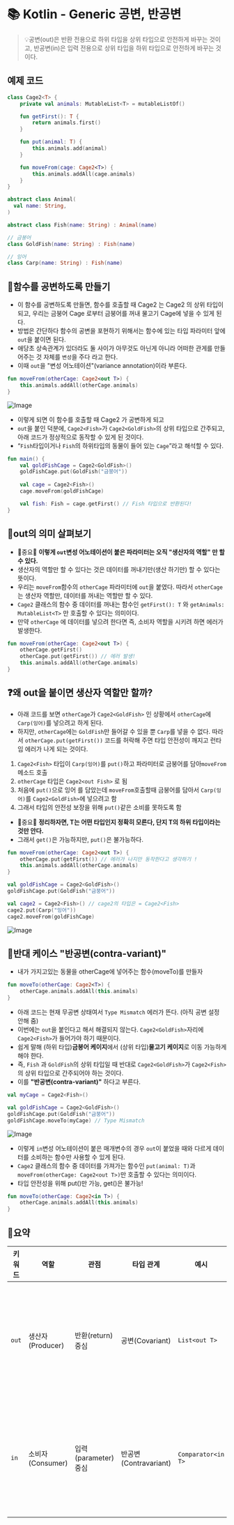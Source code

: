 # 📚 Kotlin - Generic 공변, 반공변

> 💡공변(out)은 반환 전용으로 하위 타입을 상위 타입으로 안전하게 바꾸는 것이고, 반공변(in)은 입력 전용으로 상위 타입을 하위 타입으로 안전하게 바꾸는 것이다.

## 예제 코드
```kotlin
class Cage2<T> {
    private val animals: MutableList<T> = mutableListOf()

    fun getFirst(): T {
        return animals.first()
    }

    fun put(animal: T) {
        this.animals.add(animal)
    }

    fun moveFrom(cage: Cage2<T>) {
        this.animals.addAll(cage.animals)
    }
}
```

```kotlin
abstract class Animal(
  val name: String,
)

abstract class Fish(name: String) : Animal(name)

// 금붕어
class GoldFish(name: String) : Fish(name)

// 잉어
class Carp(name: String) : Fish(name)
```


## 📗함수를 공변하도록 만들기
- 이 함수를 공변하도록 만들면, 함수를 호출할 때 Cage2<Fish> 는 Cage2<GoldFish> 의 상위 타입이 되고, 우리는 금붕어 Cage 로부터 금붕어를 꺼내 물고기 Cage에 넣을 수 있게 된다.
- 방법은 간단하다 함수의 공변을 포현하기 위해서는 함수에 있는 타입 파라미터 앞에 `out`을 붙이면 된다.
- 애당초 상속관계가 있더라도 둘 사이가 아무것도 아닌게 아니라 어떠한 관게를 만들어주는 것 자체를 `변성`을 주다 라고 한다.
- 이때 `out`을 "변성 어노테이션"(variance annotation)이라 부른다.
```kotlin
fun moveFrom(otherCage: Cage2<out T>) {
    this.animals.addAll(otherCage.animals)
}
```

![Image](https://github.com/user-attachments/assets/a34244f2-06d3-412b-bf5e-628ba9f0ab22)

- 이렇게 되면 이 함수를 호출할 때 Cage2 가 공변하게 되고
- `out`을 붙인 덕분에, `Cage2<Fish>`가 `Cage2<GoldFish>`의 상위 타입으로 간주되고, 아래 코드가 정상적으로 동작할 수 있게 된 것이다.
- “`Fish`타입이거나 `Fish`의 하위타입의 동물이 들어 있는 `Cage`”라고 해석할 수 있다.

```kotlin
fun main() {
    val goldFishCage = Cage2<GoldFish>()
    goldFishCage.put(GoldFish("금붕어"))
    
    val cage = Cage2<Fish>()
    cage.moveFrom(goldFishCage)

    val fish: Fish = cage.getFirst() // Fish 타입으로 반환된다!
}
```

## 📘out의 의미 살펴보기

- 🚨중요🚨 **이렇게 `out`변성 어노테이션이 붙은 파라미터는 오직 **"생산자의 역할"** 만 할 수 있다.**
- 생산자의 역할만 할 수 있다는 것은 데이터를 꺼내기만(생산 하기만) 할 수 있다는 뜻이다.
- 우리는 `moveFrom`함수의 `otherCage` 파라미터에 `out`을 붙였다. 따라서 `otherCage`는 생산자 역할만, 데이터를 꺼내는 역할만 할 수 있다.
- `Cage2` 클래스의 함수 중 데이터를 꺼내는 함수인 `getFirst(): T` 와 `getAnimals: MutableList<T>` 만 호출할 수 있다는 의미이다.
- 만약 `otherCage` 에 데이터를 넣으려 한다면 즉, 소비자 역할을 시키려 하면 에러가 발생한다.
```kotlin
fun moveFrom(otherCage: Cage2<out T>) {
    otherCage.getFirst() 
    otherCage.put(getFirst()) // 에러 발생!
    this.animals.addAll(otherCage.animals)
}
```

## ❓왜 out을 붙이면 생산자 역할만 할까? 

- 아래 코드를 보면 `otherCage`가 `Cage2<GoldFish>` 인 상황에서 `otherCage`에 `Carp(잉어)`를 넣으려고 하게 된다.
- 하지만, `otherCage`에는 `GoldFish`만 들어갈 수 있을 뿐 `Carp`를 넣을 수 없다. 따라서 `otherCage.put(getFirst())` 코드를 허락해 주면 타입 안전성이 깨지고 런타임 에러가 나게 되는 것이다.
1. `Cage2<Fish>` 타입이 `Carp(잉어)`를 `put()`하고 파라미터로 금붕어를 담아`moveFrom`메소드 호출
2. `otherCage` 타입은 `Cage2<out Fish>` 로 됨
3. 처음에 `put()`으로 잉어 를 담았는데 `moveFrom`호출할때 금붕어를 담아서 `Carp(잉어)`를 `Cage2<GoldFish>`에 넣으려고 함
4. 그래서 타입의 안전성 보장을 위해 `put()`같은 소비를 못하도록 함
- 🚨중요🚨 **정리하자면, T는 어떤 타입인지 정확히 모른다, 단지 T의 하위 타입이라는 것만 안다.**
- 그래서 `get()`은 가능하지만, `put()`은 불가능하다.

```kotlin
fun moveFrom(otherCage: Cage2<out T>) {
    otherCage.put(getFirst()) // 에러가 나지만 동작한다고 생각하기 !
    this.animals.addAll(otherCage.animals)
}

val goldFishCage = Cage2<GoldFish>()
goldFishCage.put(GoldFish("금붕어"))

val cage2 = Cage2<Fish>() // cage2의 타입은 = Cage2<Fish>
cage2.put(Carp("잉어"))
cage2.moveFrom(goldFishCage) 
```

![Image](https://github.com/user-attachments/assets/28674bcc-ec0e-49a4-8580-c79c4ba5bb6e)

## 🧾반대 케이스 "반공변(contra-variant)"
- 내가 가지고있는 동물을 otherCage에 넣어주는 함수(moveTo)를 만들자

```kotlin
fun moveTo(otherCage: Cage2<T>) {
    otherCage.animals.addAll(this.animals)
}
```

- 아래 코드는 현재 무공변 상태여서 `Type Mismatch` 에러가 뜬다. (아직 공변 설정 안해 줌)
- 이번에는 `out`을 붙인다고 해서 해결되지 않는다. `Cage2<GoldFish>`자리에 `Cage2<Fish>`가 들어가야 하기 때문이다.
- 쉽게 말해 (하위 타입)**금붕어 케이지**에서 (상위 타입)**물고기 케이지**로 이동 가능하게 해야 한다.
- 즉, `Fish` 과 `GoldFish`의 상위 타입일 때 반대로 `Cage2<GoldFish>`가 `Cage2<Fish>`의 상위 타입으로 간주되어야 하는 것이다.
- 이를 **"반공변(contra-variant)"** 하다고 부른다.

````kotlin
val myCage = Cage2<Fish>()

val goldFishCage = Cage2<GoldFish>()
goldFishCage.put(GoldFish("금붕어"))
goldFishCage.moveTo(myCage) // Type Mismatch
````
![Image](https://github.com/user-attachments/assets/6437b613-c305-448c-bd61-ceadc02ee809)

- 이렇게 `in`변성 어노테이션이 붙은 매개변수의 경우 `out`이 붙었을 때와 다르게 데이터를 소비하는 함수만 사용할 수 있게 된다.
-  `Cage2` 클래스의 함수 중 데이터를 가져가는 함수인 `put(animal: T)`과 `moveFrom(otherCage: Cage2<out T>)`만 호출할 수 있다는 의미이다.
- 타입 안전성을 위해 put()만 가능, get()은 불가능!
```kotlin
fun moveTo(otherCage: Cage2<in T>) {
    otherCage.animals.addAll(this.animals)
}
```

## 🔔요약
| 키워드   | 역할             | 관점               | 타입 관계              | 예시                 | 설명                  |
| ----- | -------------- | ---------------- | ------------------ | ------------------ | ------------------- |
| `out` | 생산자 (Producer) | 반환(return) 중심    | 공변(Covariant)      | `List<out T>`      | **출력만 가능**, 입력은 불가능 |
| `in`  | 소비자 (Consumer) | 입력(parameter) 중심 | 반공변(Contravariant) | `Comparator<in T>` | **입력만 가능**, 출력은 불가능 |

